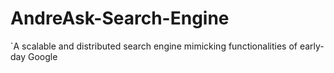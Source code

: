 # AndreAsk-Search-Engine
`A scalable and distributed search engine mimicking functionalities of early-day Google
